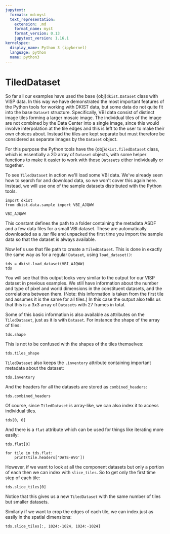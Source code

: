 ```yaml
---
jupytext:
  formats: md:myst
  text_representation:
    extension: .md
    format_name: myst
    format_version: 0.13
    jupytext_version: 1.16.1
kernelspec:
  display_name: Python 3 (ipykernel)
  language: python
  name: python3
---
```


# TiledDataset

So far all our examples have used the base {obj}`dkist.Dataset` class with VISP data.
In this way we have demonstrated the most important features of the Python tools for working with DKIST data, but some data do not quite fit into the base `Dataset` structure.
Specifically, VBI data consist of distinct image tiles forming a larger mosaic image.
The individual tiles of the image are not combined by the Data Center into a single image, since this would involve interpolation at the tile edges and this is left to the user to make their own choices about.
Instead the tiles are kept separate but must therefore be considered as separate images by the `Dataset` object.

For this purpose the Python tools have the {obj}`dkist.TiledDataset` class, which is essentially a 2D array of `Dataset` objects, with some helper functions to make it easier to work with those `Dataset`s either individually or together.

To see `TiledDataset` in action we'll load some VBI data. We've already seen how to search for and download data, so we won't cover this again here. Instead, we will use one of the sample datasets distributed with the Python tools.


```{code-cell} ipython3
import dkist
from dkist.data.sample import VBI_AJQWW

VBI_AJQWW
```

This constant defines the path to a folder containing the metadata ASDF and a few data files for a small VBI dataset.
These are automatically downloaded as a .tar file and unpacked the first time you import the sample data so that the dataset is always available.

Now let's use that file path to create a `TiledDataset`. This is done in exactly the same way as for a regular `Dataset`, using `load_dataset()`:


```{code-cell} ipython3
tds = dkist.load_dataset(VBI_AJQWW)
tds
```

You will see that this output looks very similar to the output for our VISP dataset in previous examples.
We still have information about the number and type of pixel and world dimensions in the constituent datasets, and the correlations between them.
(Note: this information is taken from the first tile and assumes it is the same for all tiles.) In this case the output also tells us that this is a 3x3 array of `Dataset`s with 27 frames in total.

Some of this basic information is also available as attributes on the `TiledDataset`, just as it is with `Dataset`. For instance the shape of the array of tiles:


```{code-cell} ipython3
tds.shape
```

This is not to be confused with the shapes of the tiles themselves:


```{code-cell} ipython3
tds.tiles_shape
```

`TiledDataset` also keeps the `.inventory` attribute containing important metadata about the dataset:


```{code-cell} ipython3
tds.inventory
```

And the headers for all the datasets are stored as `combined_headers`:


```{code-cell} ipython3
tds.combined_headers
```

Of course, since `TiledDataset` is array-like, we can also index it to access individual tiles.


```{code-cell} ipython3
tds[0, 0]
```

And there is a `flat` attribute which can be used for things like iterating more easily:


```{code-cell} ipython3
tds.flat[0]
```


```{code-cell} ipython3
for tile in tds.flat:
    print(tile.headers['DATE-AVG'])
```

However, if we want to look at all the component datasets but only a portion of each then we can index with `slice_tiles`. So to get only the first time step of each tile:


```{code-cell} ipython3
tds.slice_tiles[0]
```

Notice that this gives us a new `TiledDataset` with the same number of tiles but smaller datasets.

Similarly if we want to crop the edges of each tile, we can index just as easily in the spatial dimensions:


```{code-cell} ipython3
tds.slice_tiles[:, 1024:-1024, 1024:-1024]
```
